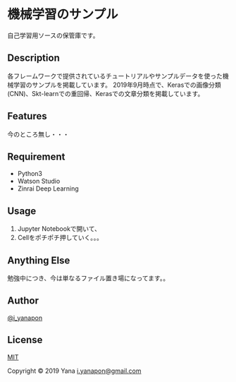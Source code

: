 # 機械学習のサンプル

自己学習用ソースの保管庫です。

## Description

各フレームワークで提供されているチュートリアルやサンプルデータを使った機械学習のサンプルを掲載しています。
2019年9月時点で、Kerasでの画像分類(CNN)、Skt-learnでの重回帰、Kerasでの文章分類を掲載しています。

## Features

今のところ無し・・・

## Requirement

- Python3
- Watson Studio
- Zinrai Deep Learning

## Usage

1. Jupyter Notebookで開いて、
2. Cellをポチポチ押していく。。。

## Anything Else

勉強中につき、今は単なるファイル置き場になってます。。

## Author

[@i_yanapon](https://twitter.com/i_yanapon)

## License

[MIT](https://mit-license.org/)

Copyright © 2019 Yana <i.yanapon@gmail.com>
